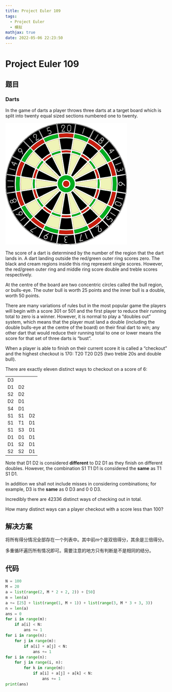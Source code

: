 ```yaml
---
title: Project Euler 109
tags:
  - Project Euler
  - 模拟
mathjax: true
date: 2022-05-06 22:23:50
---
```


<escape><!-- more --></escape>

# Project Euler 109

## 题目

### Darts

In the game of darts a player throws three darts at a target board which is split into twenty equal sized sections numbered one to twenty.

![](../images/p109.png)

The score of a dart is determined by the number of the region that the dart lands in. A dart landing outside the red/green outer ring scores zero. The black and cream regions inside this ring represent single scores. However, the red/green outer ring and middle ring score double and treble scores respectively.

At the centre of the board are two concentric circles called the bull region, or bulls-eye. The outer bull is worth $25$ points and the inner bull is a double, worth $50$ points.

There are many variations of rules but in the most popular game the players will begin with a score $301$ or $501$ and the first player to reduce their running total to zero is a winner. However, it is normal to play a “doubles out” system, which means that the player must land a double (including the double bulls-eye at the centre of the board) on their final dart to win; any other dart that would reduce their running total to one or lower means the score for that set of three darts is “bust”.

When a player is able to finish on their current score it is called a “checkout” and the highest checkout is $170$: T20 T20 D25 (two treble 20s and double bull).

There are exactly eleven distinct ways to checkout on a score of $6$:

||||
|-|-|-|
|D3|||
|D1|D2||
|S2|D2||
|D2|D1||
|S4|D1||
|S1|S1|D2|
|S1|T1|D1|
|S1|S3|D1|
|D1|D1|D1|
|D1|S2|D1|
|S2|S2|D1|

Note that D1 D2 is considered **different** to D2 D1 as they finish on different doubles. However, the combination S1 T1 D1 is considered the **same** as T1 S1 D1.

In addition we shall not include misses in considering combinations; for example, D3 is the **same** as 0 D3 and 0 0 D3.

Incredibly there are $42336$ distinct ways of checking out in total.

How many distinct ways can a player checkout with a score less than $100$?

## 解决方案

将所有得分情况全部存在一个列表中。其中前$m$个是双倍得分，其余是三倍得分。

多重循环遍历所有情况即可。需要注意的地方只有判断是不是相同的结分。

## 代码

```py
N = 100
M = 20
a = list(range(2, M * 2 + 2, 2)) + [50]
m = len(a)
a += [25] + list(range(1, M + 1)) + list(range(3, M * 3 + 3, 3))
n = len(a)
ans = 0
for i in range(m):
    if a[i] < N:
        ans += 1
for i in range(n):
    for j in range(m):
        if a[i] + a[j] < N:
            ans += 1
for i in range(n):
    for j in range(i, n):
        for k in range(m):
            if a[i] + a[j] + a[k] < N:
                ans += 1
print(ans)
```

